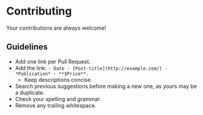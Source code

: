 # Contributing

Your contributions are always welcome!

## Guidelines

* Add one link per Pull Request.
* Add the link: `- Date - [Post-title](http://example.com/) - *Publication* - **$Price**.`
    * Keep descriptions concise.
* Search previous suggestions before making a new one, as yours may be a duplicate.
* Check your spelling and grammar.
* Remove any trailing whitespace.
